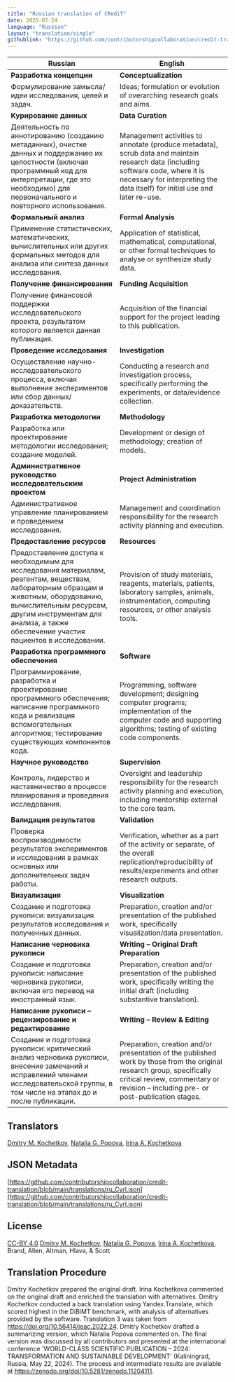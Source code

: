 ```yaml
---
title: "Russian translation of CRediT"
date: 2025-07-24
language: "Russian"
layout: "translation/single"
githublink: "https://github.com/contributorshipcollaboration/credit-translation/blob/main/translations/ru_Cyrl.json"
---
```


| Russian | English |
| --- | --- |
| **Разработка концепции** | **Conceptualization** |
| Формулирование замысла/идеи исследования, целей и задач. | Ideas; formulation or evolution of overarching research goals and aims. |
| **Курирование данных** | **Data Curation** |
| Деятельность по аннотированию (созданию метаданных), очистке данных и поддержанию их целостности (включая программный код для интерпретации, где это необходимо) для первоначального и повторного использования. | Management activities to annotate (produce metadata), scrub data and maintain research data (including software code, where it is necessary for interpreting the data itself) for initial use and later re-use. |
| **Формальный анализ** | **Formal Analysis** |
| Применение статистических, математических, вычислительных или других формальных методов для анализа или синтеза данных исследования. | Application of statistical, mathematical, computational, or other formal techniques to analyse or synthesize study data. |
| **Получение финансирования** | **Funding Acquisition** |
| Получение финансовой поддержки исследовательского проекта, результатом которого является данная публикация. | Acquisition of the financial support for the project leading to this publication. |
| **Проведение исследования** | **Investigation** |
| Осуществление научно-исследовательского процесса, включая выполнение экспериментов или сбор данных/доказательств. | Conducting a research and investigation process, specifically performing the experiments, or data/evidence collection. |
| **Разработка методологии** | **Methodology** |
| Разработка или проектирование методологии исследования; создание моделей. | Development or design of methodology; creation of models. |
| **Административное руководство исследовательским проектом** | **Project Administration** |
| Административное управление планированием и проведением исследования. | Management and coordination responsibility for the research activity planning and execution. |
| **Предоставление ресурсов** | **Resources** |
| Предоставление доступа к необходимым для исследования материалам, реагентам, веществам, лабораторным образцам и животным, оборудованию, вычислительным ресурсам, другим инструментам для анализа, а также обеспечение участия пациентов в исследовании. | Provision of study materials, reagents, materials, patients, laboratory samples, animals, instrumentation, computing resources, or other analysis tools. |
| **Разработка программного обеспечения** | **Software** |
| Программирование, разработка и проектирование программного обеспечения; написание программного кода и реализация вспомогательных алгоритмов; тестирование существующих компонентов кода. | Programming, software development; designing computer programs; implementation of the computer code and supporting algorithms; testing of existing code components. |
| **Научное руководство** | **Supervision** |
| Контроль, лидерство и наставничество в процессе планирования и проведения исследования. | Oversight and leadership responsibility for the research activity planning and execution, including mentorship external to the core team. |
| **Валидация результатов** | **Validation** |
| Проверка воспроизводимости результатов экспериментов и исследования в рамках основных или дополнительных задач работы. | Verification, whether as a part of the activity or separate, of the overall replication/reproducibility of results/experiments and other research outputs. |
| **Визуализация** | **Visualization** |
| Создание и подготовка рукописи: визуализация результатов исследования и полученных данных. | Preparation, creation and/or presentation of the published work, specifically visualization/data presentation. |
| **Написание черновика рукописи** | **Writing – Original Draft Preparation** |
| Создание и подготовка рукописи: написание черновика рукописи, включая его перевод на иностранный язык. | Preparation, creation and/or presentation of the published work, specifically writing the initial draft (including substantive translation). |
| **Написание рукописи – рецензирование и редактирование** | **Writing – Review & Editing** |
| Создание и подготовка рукописи: критический анализ черновика рукописи, внесение замечаний и исправлений членами исследовательской группы, в том числе на этапах до и после публикации. | Preparation, creation and/or presentation of the published work by those from the original research group, specifically critical review, commentary or revision – including pre- or post-publication stages. |

## Translators

[Dmitry M. Kochetkov](https://orcid.org/0000-0001-7890-7532), [Natalia G. Popova](https://orcid.org/0000-0001-7856-5413), [Irina A. Kochetkova](https://orcid.org/0000-0002-1594-427X)

## JSON Metadata

[https://github.com/contributorshipcollaboration/credit-translation/blob/main/translations/ru_Cyrl.json](https://github.com/contributorshipcollaboration/credit-translation/blob/main/translations/ru_Cyrl.json)

## License

[CC-BY 4.0](https://creativecommons.org/licenses/by/4.0/) [Dmitry M. Kochetkov](https://orcid.org/0000-0001-7890-7532), [Natalia G. Popova](https://orcid.org/0000-0001-7856-5413), [Irina A. Kochetkova](https://orcid.org/0000-0002-1594-427X), Brand, Allen, Altman, Hlava, & Scott

## Translation Procedure

Dmitry Kochetkov prepared the original draft. Irina Kochetkova commented on the original draft and enriched the translation with alternatives. Dmitry Kochetkov conducted a back translation using Yandex.Translate, which scored highest in the DiBiMT benchmark, with analysis of alternatives provided by the software. Translation 3 was taken from https://doi.org/10.56414/jeac.2022.24. Dmitry Kochetkov drafted a summarizing version, which Natalia Popova commented on. The final version was discussed by all contributors and presented at the international conference 'WORLD-CLASS SCIENTIFIC PUBLICATION – 2024: TRANSFORMATION AND SUSTAINABLE DEVELOPMENT' (Kaliningrad, Russia, May 22, 2024). The process and intermediate results are available at https://zenodo.org/doi/10.5281/zenodo.11204111.